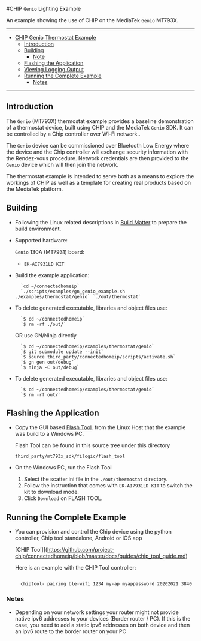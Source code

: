 #CHIP `Genio` Lighting Example

An example showing the use of CHIP on the MediaTek `Genio` MT793X.

<hr>

-   [CHIP Genio Thermostat Example](#chip-genio-thermostat-example)
    -   [Introduction](#introduction)
    -   [Building](#building)
        -   [Note](#note)
    -   [Flashing the Application](#flashing-the-application)
    -   [Viewing Logging Output](#viewing-logging-output)
    -   [Running the Complete Example](#running-the-complete-example)
        -   [Notes](#notes)

<hr>

<a name="intro"></a>

## Introduction

The `Genio` (MT793X) thermostat example provides a baseline demonstration of a
thermostat device, built using CHIP and the MediaTek `Genio` SDK. It can be
controlled by a Chip controller over Wi-Fi network..

The `Genio` device can be commissioned over Bluetooth Low Energy where the device
and the Chip controller will exchange security information with the Rendez-vous
procedure. Network credentials are then provided to the `Genio` device which will
then join the network.

The thermostat example is intended to serve both as a means to explore the workings 
of CHIP as well as a template for creating real products based on the MediaTek 
platform.

<a name="building"></a>

## Building

-   Following the Linux related descriptions in
    [Build Matter](https://github.com/project-chip/connectedhomeip/blob/master/docs/guides/BUILDING.md)
    to prepare the build environment.

-   Supported hardware:

    `Genio` 130A (MT7931) board:

    -   `EK-AI7931LD KIT`

*   Build the example application:

          `cd ~/connectedhomeip`
          `./scripts/examples/gn_genio_example.sh ./examples/thermostat/genio` `./out/thermostat`

-   To delete generated executable, libraries and object files use:

          `$ cd ~/connectedhomeip`
          `$ rm -rf ./out/`

    OR use GN/Ninja directly

          `$ cd ~/connectedhomeip/examples/thermostat/genio`
          `$ git submodule update --init`
          `$ source third_party/connectedhomeip/scripts/activate.sh`
          `$ gn gen out/debug`
          `$ ninja -C out/debug`

-   To delete generated executable, libraries and object files use:

          `$ cd ~/connectedhomeip/examples/thermostat/genio`
          `$ rm -rf out/`

## Flashing the Application

-   Copy the GUI based
    [Flash Tool](https://github.com/MediaTek-Labs/genio-matter-bsp/tree/main/flash_tool/FlashBurningTool_V2.83).
    from the Linux Host that the example was build to a Windows PC.

    Flash Tool can be found in this source tree under this directory

    `third_party/mt793x_sdk/filogic/flash_tool`

-   On the Windows PC, run the Flash Tool

    1. Select the scatter.ini file in the `./out/thermostat` directory.
    2. Follow the instruction that comes with `EK-AI7931LD KIT` to switch the
       kit to download mode.
    3. Click `Download` on FLASH TOOL.

## Running the Complete Example

-   You can provision and control the Chip device using the python controller,
    Chip tool standalone, Android or iOS app

    [CHIP
    Tool]](https://github.com/project-chip/connectedhomeip/blob/master/docs/guides/chip_tool_guide.md)

    Here is an example with the CHIP Tool controller:

    ```

      chiptool- pairing ble-wifi 1234 my-ap myappassword 20202021 3840

    ```

### Notes

-   Depending on your network settings your router might not provide native ipv6
 addresses to your devices (Border router / PC). If this is the case, you
 need to add a static ipv6 addresses on both device and then an ipv6 route to
 the border router on your PC

